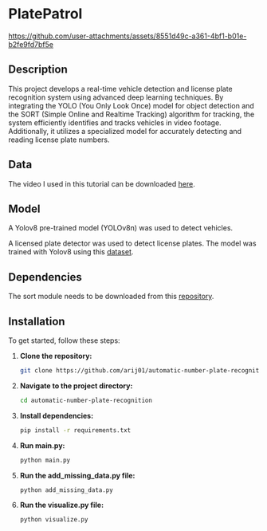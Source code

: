 # PlatePatrol

https://github.com/user-attachments/assets/8551d49c-a361-4bf1-b01e-b2fe9fd7bf5e

## Description 
This project develops a real-time vehicle detection and license plate recognition system using advanced deep learning techniques. By integrating the YOLO (You Only Look Once) model for object detection and the SORT (Simple Online and Realtime Tracking) algorithm for tracking, the system efficiently identifies and tracks vehicles in video footage. Additionally, it utilizes a specialized model for accurately detecting and reading license plate numbers.


## Data
The video I used in this tutorial can be downloaded [here](https://www.pexels.com/video/traffic-flow-in-the-highway-2103099/).

## Model
A Yolov8 pre-trained model (YOLOv8n) was used to detect vehicles.

A licensed plate detector was used to detect license plates. The model was trained with Yolov8 using this [dataset](https://universe.roboflow.com/roboflow-universe-projects/license-plate-recognition-rxg4e/dataset/4).

## Dependencies
The sort module needs to be downloaded from this [repository](https://github.com/abewley/sort).

## Installation  
To get started, follow these steps:  

1. **Clone the repository:**  
   ```bash  
   git clone https://github.com/arij01/automatic-number-plate-recognition.git
2. **Navigate to the project directory:**
   ```bash
   cd automatic-number-plate-recognition
3. **Install dependencies:**
   ```bash
   pip install -r requirements.txt
4. **Run main.py:**
      ```bash
   python main.py
5. **Run the add_missing_data.py file:**
      ```bash
   python add_missing_data.py
6. **Run the visualize.py file:**
      ```bash
   python visualize.py
